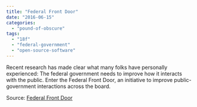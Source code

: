 ```yaml
---
title: "Federal Front Door"
date: "2016-06-15"
categories: 
  - "pound-of-obscure"
tags: 
  - "18f"
  - "federal-government"
  - "open-source-software"
---
```


Recent research has made clear what many folks have personally experienced: The federal government needs to improve how it interacts with the public. Enter the Federal Front Door, an initiative to improve public-government interactions across the board.

Source: [Federal Front Door](https://labs.usa.gov/)
